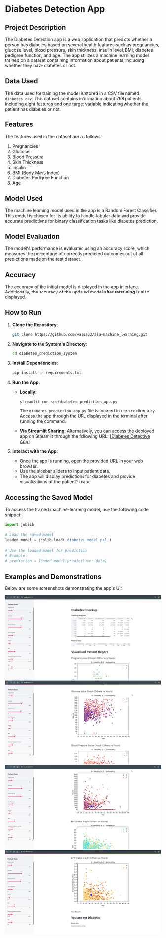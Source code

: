 # Diabetes Detection App

## Project Description
The Diabetes Detection app is a web application that predicts whether a person has diabetes based on several health features such as pregnancies, glucose level, blood pressure, skin thickness, insulin level, BMI, diabetes pedigree function, and age. The app utilizes a machine learning model trained on a dataset containing information about patients, including whether they have diabetes or not. 

## Data Used
The data used for training the model is stored in a CSV file named `diabetes.csv`. This dataset contains information about 768 patients, including eight features and one target variable indicating whether the patient has diabetes or not.

## Features
The features used in the dataset are as follows:
1. Pregnancies
2. Glucose
3. Blood Pressure
4. Skin Thickness
5. Insulin
6. BMI (Body Mass Index)
7. Diabetes Pedigree Function
8. Age

## Model Used
The machine learning model used in the app is a Random Forest Classifier. This model is chosen for its ability to handle tabular data and provide accurate predictions for binary classification tasks like diabetes prediction.

## Model Evaluation
The model's performance is evaluated using an accuracy score, which measures the percentage of correctly predicted outcomes out of all predictions made on the test dataset.

## Accuracy
The accuracy of the initial model is displayed in the app interface. Additionally, the accuracy of the updated model after **retraining** is also displayed.

## How to Run

1. **Clone the Repository**: 
   ```bash
   git clone https://github.com/vassa33/alu-machine_learning.git
   ```

2. **Navigate to the System's Directory**:
   ```bash
   cd diabetes_prediction_system
   ```

3. **Install Dependencies**:
   ```bash
   pip install -r requirements.txt
   ```

4. **Run the App**:
   - **Locally**: 
     ```bash
     streamlit run src/diabetes_prediction_app.py
     ```
     The `diabetes_prediction_app.py` file is located in the `src` directory.
     Access the app through the URL displayed in the terminal after running the command.
   
   - **Via Streamlit Sharing**: 
Alternatively, you can access the deployed app on Streamlit through the following URL: [[Diabetes Detective App]](https://diabetes.streamlit.app/)


5. **Interact with the App**:
   - Once the app is running, open the provided URL in your web browser.
   - Use the sidebar sliders to input patient data.
   - The app will display predictions for diabetes and provide visualizations of the patient's data.

## Accessing the Saved Model
To access the trained machine-learning model, use the following code snippet:

```python
import joblib

# Load the saved model
loaded_model = joblib.load('diabetes_model.pkl')

# Use the loaded model for prediction
# Example:
# prediction = loaded_model.predict(user_data)
```


## Examples and Demonstrations
Below are some screenshots demonstrating the app's UI:

![](images/1.PNG)
![](images/2.PNG)
![](images/3.PNG)
![](images/4.PNG)
